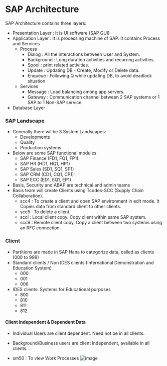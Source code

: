 # SAP Architecture
SAP Architecture contains three layers:
- Presentation Layer : It is UI software (SAP GUI)
- Application Layer : It is processing machine of SAP. It contains Process and Services
  - Process
    - Dialog : All the interactions between User and System.
    - Background : Long duration activities and recurring activities.
    - Spool : print related activities.
    - Update : Updating DB - Create, Modify or Delete data.
    - Enqueue : Following Q while updating DB, to avoid deadlock situation
  - Services
    - Message : Load balancing among app servers.
    - Gateway : Communication channel between 2 SAP systems or 1 SAP to 1 Non-SAP service.
- Database Layer
### SAP Landscape
- Generally there wil be 3 System Landscapes:
  - Developments
  - Quality
  - Production systems
- Below are some SAP functional modules
  - SAP Finance (FD1, FQ1, FP1)
  - SAP HR (HD1, HQ1, HP1)
  - SAP Sales (SD1, SQ1, SP1)
  - SAP CRM (CD1, CQ1, CP1)
  - SAP ECC (ED1, EQ1, EP1)
- Basis, Security and ABAP are technical and admin teams
- Basis team will create Clients using Tcodes-SCC (Supply Chain Collaboration).
  - scc4 : To create a client and open SAP environment in edit mode. It Copies data from standard client to other clients.
  - scc5 : To delete a client.
  - sccl : Local client copy. Copy client within same SAP system.
  - scc9 : Remote client copy. Copy a client between two systems using an RFC connection.

### Client
- Partitions are made in SAP Hana to categorize data, called as clients (000 to 999) 
- Standard clients / Non IDES clients (International Demonstration and Education System)
  - 000
  - 001
  - 006
- IDES clients: Systems for Educational purposes
  - 800
  - 810
  - 811
  - 812

#### Client Independent & Dependent Data
- Individual Users are client dependent. Need not be in all clients.
- Background/Business users are client independent, available in all clients.

- sm50 : To view Work Processes
  ![image](https://github.com/user-attachments/assets/a1ecf8e0-524b-4046-a249-7bdeecab2b2a)
